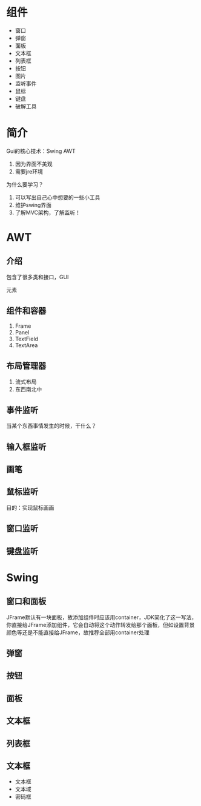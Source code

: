 # 组件

- 窗口
- 弹窗
- 面板
- 文本框
- 列表框
- 按钮
- 图片
- 监听事件
- 鼠标
- 键盘
- 破解工具

# 简介

Gui的核心技术：Swing	AWT

1. 因为界面不美观
2. 需要jre环境

为什么要学习？

1. 可以写出自己心中想要的一些小工具
2. 维护swing界面
3. 了解MVC架构，了解监听！

# AWT

## 介绍

包含了很多类和接口，GUI

元素

## 组件和容器

1. Frame
2. Panel
3. TextField
4. TextArea

## 布局管理器

   1. 流式布局
   2. 东西南北中

## 事件监听

  当某个东西事情发生的时候，干什么？

## 输入框监听

## 画笔

## 鼠标监听

目的：实现鼠标画画

## 窗口监听

## 键盘监听

# Swing

## 窗口和面板

JFrame默认有一块面板，故添加组件时应该用container，JDK简化了这一写法，你直接给JFrame添加组件，它会自动将这个动作转发给那个面板，但如设置背景颜色等还是不能直接给JFrame，故推荐全部用container处理

## 弹窗

## 按钮

## 面板

## 文本框

## 列表框

## 文本框

- 文本框
- 文本域
- 密码框 
